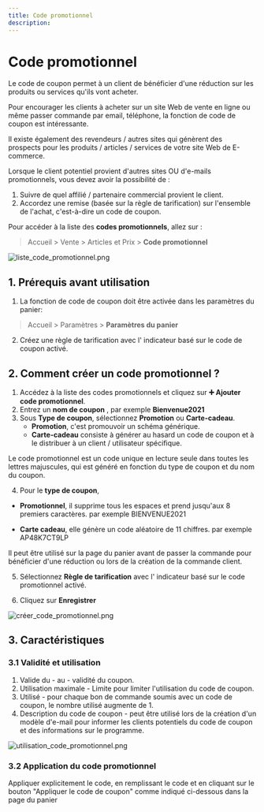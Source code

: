 ```yaml
---
title: Code promotionnel
description:
---
```


# Code promotionnel
Le code de coupon permet à un client de bénéficier d'une réduction sur les produits ou services qu'ils vont acheter.

Pour encourager les clients à acheter sur un site Web de vente en ligne ou même passer commande par email, téléphone, la fonction de code de coupon est intéressante.

Il existe également des revendeurs / autres sites qui génèrent des prospects pour les produits / articles / services de votre site Web de E-commerce.

Lorsque le client potentiel provient d'autres sites OU d'e-mails promotionnels, vous devez avoir la possibilité de :

1. Suivre de quel affilié / partenaire commercial provient le client.
2. Accordez une remise (basée sur la règle de tarification) sur l'ensemble de l'achat, c'est-à-dire un code de coupon.

Pour accéder à la liste des **codes promotionnels**, allez sur :

> Accueil > Vente > Articles et Prix > **Code promotionnel**

![liste_code_promotionnel.png](/sales/coupon-code/liste_code_promotionnel.png)


## 1. Prérequis avant utilisation

1. La fonction de code de coupon doit être activée dans les paramètres du panier:

> Accueil > Paramètres > **Paramètres du panier**

2. Créez une règle de tarification avec l' indicateur basé sur le code de coupon activé.

## 2. Comment créer un code promotionnel ?

1. Accédez à la liste des codes promotionnels et cliquez sur **:heavy_plus_sign: Ajouter code promotionnel**.
2. Entrez un **nom de coupon** , par exemple **Bienvenue2021**
3. Sous **Type de coupon**, sélectionnez **Promotion** ou **Carte-cadeau**.
	- **Promotion**, c'est promouvoir un schéma générique.
	- **Carte-cadeau** consiste à générer au hasard un code de coupon et à le distribuer à un client / utilisateur spécifique.

Le code promotionnel est un code unique en lecture seule dans toutes les lettres majuscules, qui est généré en fonction du type de coupon et du nom du coupon.

4. Pour le **type de coupon**,

- **Promotionnel**, il supprime tous les espaces et prend jusqu'aux 8 premiers caractères. par exemple BIENVENUE2021

- **Carte cadeau**, elle génère un code aléatoire de 11 chiffres. par exemple AP48K7CT9LP

Il peut être utilisé sur la page du panier avant de passer la commande pour bénéficier d'une réduction ou lors de la création de la commande client.

5. Sélectionnez **Règle de tarification** avec l' indicateur basé sur le code promotionnel activé.

6. Cliquez sur **Enregistrer**

![créer_code_promotionnel.png](/sales/coupon-code/créer_code_promotionnel.png)

## 3. Caractéristiques

### 3.1 Validité et utilisation

1. Valide du - au - validité du coupon.
2. Utilisation maximale - Limite pour limiter l'utilisation du code de coupon.
3. Utilisé - pour chaque bon de commande soumis avec un code de coupon, le nombre utilisé augmente de 1.
4. Description du code de coupon - peut être utilisé lors de la création d'un modèle d'e-mail pour informer les clients potentiels du code de coupon et des informations sur le programme.

![utilisation_code_promotionnel.png](/sales/coupon-code/utilisation_code_promotionnel.png)

### 3.2 Application du code promotionnel

Appliquer explicitement le code, en remplissant le code et en cliquant sur le bouton "Appliquer le code de coupon" comme indiqué ci-dessous dans la page du panier





